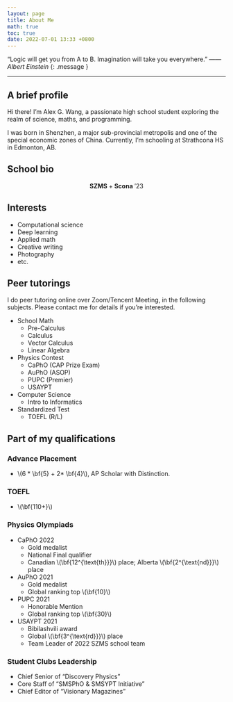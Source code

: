 ```yaml
---
layout: page
title: About Me
math: true
toc: true
date: 2022-07-01 13:33 +0800
---
```


“Logic will get you from A to B. Imagination will take you everywhere.” <cite>  —— Albert Einstein </cite>
{: .message }

---

## A brief profile

Hi there! I’m Alex G. Wang, a passionate high school student exploring the realm of science, maths, and programming.

I was born in Shenzhen, a major sub-provincial metropolis and one of the special economic zones of China. Currently, I’m schooling at Strathcona HS in Edmonton, AB.

## School bio

$$\textbf{SZMS}+\textbf{Scona}\ ' 23$$

## Interests

- Computational science
- Deep learning
- Applied math
- Creative writing
- Photography
- etc.

## Peer tutorings

I do peer tutoring online over Zoom/Tencent Meeting, in the following subjects. Please contact me for details if you’re interested.

- School Math
  - Pre-Calculus
  - Calculus
  - Vector Calculus
  - Linear Algebra
- Physics Contest
  - CaPhO (CAP Prize Exam)
  - AuPhO (ASOP)
  - PUPC (Premier)
  - USAYPT
- Computer Science
  - Intro to Informatics
- Standardized Test
  - TOEFL (R/L)

## Part of my qualifications

### Advance Placement

- \\(6 \* \bf{5} + 2\* \bf{4}\\), AP Scholar with Distinction.

### TOEFL

- \\\(\bf{110+}\\\)

### Physics Olympiads

- CaPhO 2022
  - Gold medalist
  - National Final qualifier
  - Canadian \\\(\bf{12^{\text{th}}}\\\) place; Alberta \\\(\bf{2^{\text{nd}}}\\\) place
- AuPhO 2021
  - Gold medalist
  - Global ranking top \\\(\bf{10}\\\)
- PUPC 2021
  - Honorable Mention
  - Global ranking top \\\(\bf{30}\\\)
- USAYPT 2021
  - Bibilashvili award
  - Global \\\(\bf{3^{\text{rd}}}\\\) place
  - Team Leader of 2022 SZMS school team

### Student Clubs Leadership

- Chief Senior of “Discovery Physics”
- Core Staff of “SMSPhO & SMSYPT Initiative”
- Chief Editor of “Visionary Magazines”

